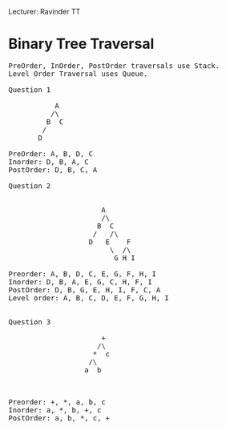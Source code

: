 Lecturer: Ravinder TT

# Binary Tree Traversal
<pre>
PreOrder, InOrder, PostOrder traversals use Stack.
Level Order Traversal uses Queue.

Question 1

           A
          /\
         B  C
        /
       D
     
PreOrder: A, B, D, C
Inorder: D, B, A, C
PostOrder: D, B, C, A

Question 2


                      A
                      /\
                     B  C
                    /   /\ 
                   D   E    F
                        \  /\
                         G H I

Preorder: A, B, D, C, E, G, F, H, I
Inorder: D, B, A, E, G, C, H, F, I
PostOrder: D, B, G, E, H, I, F, C, A
Level order: A, B, C, D, E, F, G, H, I
 

Question 3
                      
                      +
                     /\
                    *  c
                   /\
                  a  b



Preorder: +, *, a, b, c
Inorder: a, *, b, +, c
PostOrder: a, b, *, c, +



</pre>
